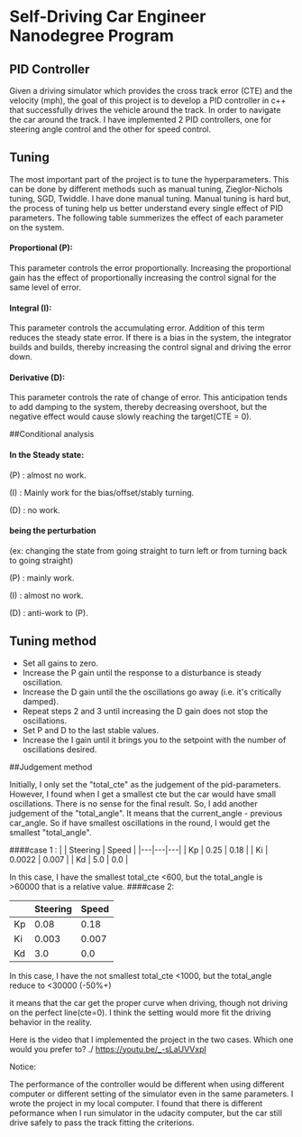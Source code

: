 # Self-Driving Car Engineer Nanodegree Program

## PID Controller

Given a driving simulator which provides the cross track error (CTE) and the velocity (mph), the goal of this project is to develop a PID controller in c++ that successfully drives the vehicle around the track. In order to navigate the car around the track. I have implemented 2 PID controllers, one for steering angle control and the other for speed control.

## Tuning

The most important part of the project is to tune the hyperparameters. This can be done by different methods such as manual tuning, Zieglor-Nichols tuning, SGD, Twiddle. I have done manual tuning. Manual tuning is hard but, the process of tuning help us better understand every single effect of PID parameters. The following table summerizes the effect of each parameter on the system.


#### Proportional (P): 
This parameter controls the error proportionally. Increasing the proportional gain has the effect of proportionally increasing the control signal for the same level of error.

#### Integral (I): 
This parameter controls the accumulating error. Addition of this term reduces the steady state error. If there is a bias in the system, the integrator builds and builds, thereby increasing the control signal and driving the error down. 

#### Derivative (D): 
This parameter controls the rate of change of error. This anticipation tends to add damping to the system, thereby decreasing overshoot, but the negative effect would cause slowly reaching the target(CTE = 0).


##Conditional analysis

#### In the Steady state:
(P) : almost no work.

(I) : Mainly work for the bias/offset/stably turning. 

(D) : no work.
#### being the perturbation 
(ex: changing the state from going straight to turn left or from turning back to going straight)

(P) : mainly work.

(I) : almost no work.

(D) : anti-work to (P).



## Tuning method

* Set all gains to zero.
* Increase the P gain until the response to a disturbance is steady oscillation.
* Increase the D gain until the the oscillations go away (i.e. it's critically damped).
* Repeat steps 2 and 3 until increasing the D gain does not stop the oscillations.
* Set P and D to the last stable values.
* Increase the I gain until it brings you to the setpoint with the number of oscillations desired.

##Judgement method

Initially, I only set the "total_cte" as the judgement of the pid-parameters. However, I found when I get a smallest cte but the car would have small oscillations. There is no sense for the final result. So, I add another judgement of the "total_angle". It means that the current_angle - previous car_angle. So if have smallest oscillations in the round, I would get the smallest "total_angle".

####case 1 :
|   | Steering  | Speed  |
|---|---|---|
| Kp  |  0.25 |  0.18 |
| Ki  | 0.0022  |  0.007 |
| Kd  | 5.0  |  0.0 |

In this case, I have the smallest total_cte <600, but the total_angle is >60000 that is a relative value.
####case 2:
 
|   | Steering  | Speed  |
|---|---|---|
| Kp  |  0.08 |  0.18 |
| Ki  | 0.003  |  0.007 |
| Kd  | 3.0  |  0.0 |

In this case, I have the not smallest total_cte <1000, but the total_angle reduce to <30000 (-50%+)

it means that the car get the proper curve when driving, though not driving on the perfect line(cte=0). I think the setting would more fit the driving behavior in the reality.


Here is the video that I implemented the project in the two cases. Which one would you prefer to?
./
https://youtu.be/_-sLaUVVxpI

Notice: 

The performance of the controller would be different when using different computer or different setting of the simulator even in the same parameters.  I wrote the project in my local computer. I found that there is different peformance when I run simulator in the udacity computer, but the car still drive safely to pass the track fitting the criterions.

